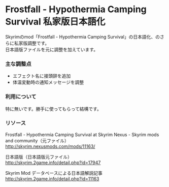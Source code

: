 Frostfall - Hypothermia Camping Survival 私家版日本語化
============

Skyrimのmod「Frostfall - Hypothermia Camping Survival」の日本語化、のさらに私家版調整です。  
日本語版ファイルを元に調整を加えています。

### 主な調整点
* エフェクト名に接頭辞を追加
* 体温変動時の通知メッセージを調整	

### 利用について
特に無いです。勝手に使ってもらって結構です。

### リソース
Frostfall - Hypothermia Camping Survival at Skyrim Nexus - Skyrim mods and community（元ファイル）  
http://skyrim.nexusmods.com/mods/11163/

日本語版（日本語版元ファイル）  
http://skyrim.2game.info/detail.php?id=17947

Skyrim Mod データベースによる日本語解説記事  
http://skyrim.2game.info/detail.php?id=11163
